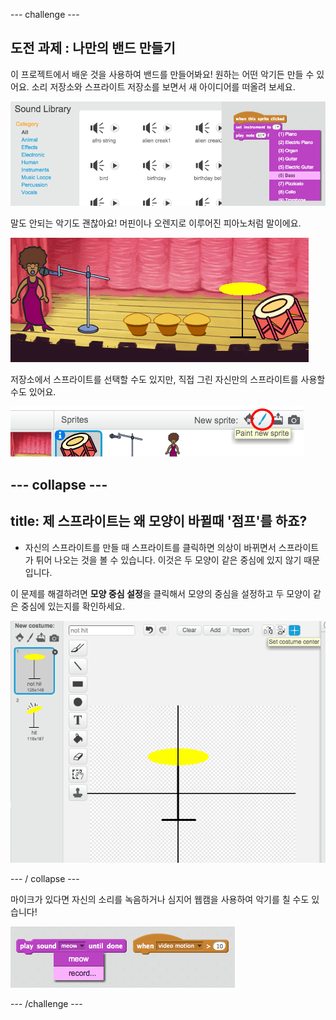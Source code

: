 \--- challenge \---

## 도전 과제 : 나만의 밴드 만들기

이 프로젝트에서 배운 것을 사용하여 밴드를 만들어봐요! 원하는 어떤 악기든 만들 수 있어요. 소리 저장소와 스프라이트 저장소를 보면서 새 아이디어를 떠올려 보세요.

![스크린 샷](images/band-ideas.png)

말도 안되는 악기도 괜찮아요! 머핀이나 오렌지로 이루어진 피아노처럼 말이에요.

![스크린 샷](images/band-piano.png)

저장소에서 스프라이트를 선택할 수도 있지만, 직접 그린 자신만의 스프라이트를 사용할수도 있어요.

![스크린 샷](images/band-draw.png)

## \--- collapse \---

## title: 제 스프라이트는 왜 모양이 바뀔때 '점프'를 하죠?

+ 자신의 스프라이트를 만들 때 스프라이트를 클릭하면 의상이 바뀌면서 스프라이트가 튀어 나오는 것을 볼 수 있습니다. 이것은 두 모양이 같은 중심에 있지 않기 때문입니다.

이 문제를 해결하려면 **모양 중심 설정**을 클릭해서 모양의 중심을 설정하고 두 모양이 같은 중심에 있는지를 확인하세요.

![스크린 샷](images/band-center.png)

\--- / collapse \---

마이크가 있다면 자신의 소리를 녹음하거나 심지어 웹캠을 사용하여 악기를 칠 수도 있습니다!

![스크린 샷](images/band-io.png)

\--- /challenge \---